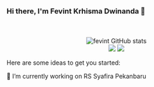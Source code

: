 ### Hi there, I'm Fevint Krhisma Dwinanda 👋


<p align="center"><br /><br />
<img src="https://github-readme-stats.vercel.app/api?username=fevint&show_icons=true&include_all_commits=true&theme=monokai" alt="fevint GitHub stats"/> <br /> 

<img src="https://github-readme-streak-stats.herokuapp.com/?user=fevint&theme=dark" />
<img src="https://github-readme-stats.vercel.app/api/top-langs/?username=fevint&layout=compact&theme=monokai&langs_count=12" /> 

</p>


Here are some ideas to get you started:

 🔭 I’m currently working on RS Syafira Pekanbaru


